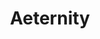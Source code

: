 ---
title: Aeternity
crosslinks:
- ethereum
- ethtrader
- tezos
- REEEEEEEEEE
- EtherMining
- aeternity_trader
---